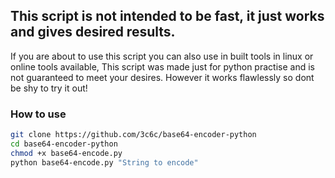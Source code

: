 ## This script is not intended to be fast, it just works and gives desired results.

If you are about to use this script you can also use in built tools in linux or online tools available, This script was made just for python practise and is not guaranteed to meet your desires. However it works flawlessly so dont be shy to try it out!

### How to use
```bash
git clone https://github.com/3c6c/base64-encoder-python
cd base64-encoder-python 
chmod +x base64-encode.py
python base64-encode.py "String to encode"
```
